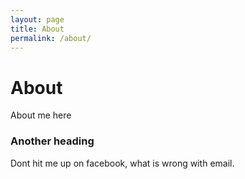 ```yaml
---
layout: page
title: About
permalink: /about/
---
```


# About 

About me here 

### Another heading

Dont hit me up on facebook, what is wrong with email. 